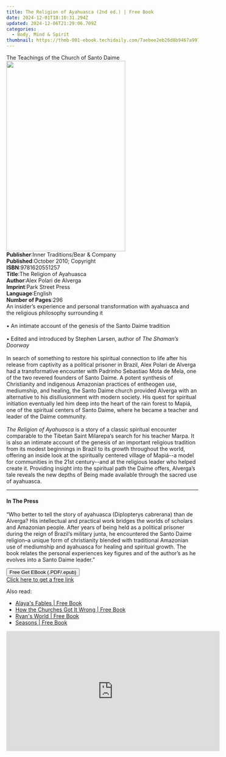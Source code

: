 ```yaml
---
title: The Religion of Ayahuasca (2nd ed.) | Free Book
date: 2024-12-01T18:10:31.294Z
updated: 2024-12-06T21:29:06.709Z
categories:
  - Body, Mind & Spirit
thumbnail: https://thmb-001-ebook.techidaily.com/7aebee2eb26d8b9467a997e049411f3db5ff84f406c5408a9f35fca2f9deb96a.jpg
---
```

<main id="book-container">
  <div class="flex flex-col">
    <div class="book-brief flex-1 py-6 px-4 sm:p-6 md:py-10 md:px-8">
      <!-- brief-->
      <div class="book-brief-main">
        The Teachings of the Church of Santo Daime
      </div>
    </div>
    <div
      class="book-meta-info flex-1 grid gap-4 col-start-1 col-end-3 row-start-1 sm:mb-6 sm:grid-cols-4 lg:gap-6 lg:col-start-2 lg:row-end-6 lg:row-span-6 lg:mb-0"
    >
      <div
        class="book-meta-info-left place-content-center mt-4 p-4 text-sm leading-6 col-start-2 col-span-2 dark:text-slate-400"
      >
        <img
          class="w-full h-500 object-cover rounded-lg sm:h-255 sm:col-span-2 lg:col-span-full"
          src="https://img-001-ebook.techidaily.com/98d598793c8e568b036f49dc29d5ea45558e55dba236ced88a677a311c8048e1.jpg"
          alt=""
          width="312"
          height="500"
        />
      </div>
      <div
        class="book-meta-info-right mt-2 col-start-1 row-start-2 col-span-3 self-center"
      >
        <!-- meta data  -->
        <div class="flex flex-col px-4 md:px-8">
          <div class="flex-1">
            <strong>Publisher</strong>:<span class="px-2"
              >Inner Traditions/Bear &amp; Company</span
            >
          </div>
          <div class="flex-1">
            <strong>Published</strong>:<span class="px-2"
              >October 2010; Copyright</span
            >
          </div>
          <div class="flex-1">
            <strong>ISBN</strong>:<span class="px-2">9781620551257</span>
          </div>
          <div class="flex-1">
            <strong>Title</strong>:<span class="px-2"
              >The Religion of Ayahuasca</span
            >
          </div>
          <div class="flex-1">
            <strong>Author</strong>:<span class="px-2"
              >Alex Polari de Alverga</span
            >
          </div>
          <div class="flex-1">
            <strong>Imprint</strong>:<span class="px-2">Park Street Press</span>
          </div>
          <div class="flex-1">
            <strong>Language</strong>:<span class="px-2">English</span>
          </div>
          <div class="flex-1">
            <strong>Number of Pages</strong>:<span class="px-2">296</span>
          </div>
        </div>
      </div>
    </div>
    <div class="book-description flex-1 py-6 px-4 sm:p-6 md:py-10 md:px-8">
      <div class="book-description-main">
        <div accordion-content="" id="description">
          An insider’s experience and personal transformation with ayahuasca and
          the religious philosophy surrounding it <br />
          <br />• An intimate account of the genesis of the Santo Daime
          tradition <br />
          <br />• Edited and introduced by Stephen Larsen, author of
          <i>The Shaman’s Doorway</i> <br />
          <br />In search of something to restore his spiritual connection to
          life after his release from captivity as a political prisoner in
          Brazil, Alex Polari de Alverga had a transformative encounter with
          Padrinho Sebastiao Mota de Mela, one of the two revered founders of
          Santo Daime. A potent synthesis of Christianity and indigenous
          Amazonian practices of entheogen use, mediumship, and healing, the
          Santo Daime church provided Alverga with an alternative to his
          disillusionment with modern society. His quest for spiritual
          initiation eventually led him deep into the heart of the rain forest
          to Mapiá, one of the spiritual centers of Santo Daime, where he became
          a teacher and leader of the Daime community. <br />
          <br /><i>The Religion of Ayahuasca</i> is a story of a classic
          spiritual encounter comparable to the Tibetan Saint Milarepa’s search
          for his teacher Marpa. It is also an intimate account of the genesis
          of an important religious tradition from its modest beginnings in
          Brazil to its growth throughout the world, offering an inside look at
          the spiritually centered village of Mapiá--a model for communities in
          the 21st century--and at the religious leader who helped create it.
          Providing insight into the spiritual path the Daime offers, Alverga’s
          tale reveals the new depths of Being made available through the sacred
          use of ayahuasca.
        </div>
        <div class="accordion-fader"></div>
      </div>
    </div>
    <div class="book-excerpts flex-1 py-6 px-4 sm:p-6 md:py-10 md:px-8">
      <!-- excerpts-->
      <div class="book-excerpts-main">
        <hr />
        <h4 class="placeholder placeholder-heading">
          <span>In The Press</span>
        </h4>
        <p>
          “Who better to tell the story of ayahuasca (Diplopterys cabrerana)
          than de Alverga? His intellectual and practical work bridges the
          worlds of scholars and Amazonian people. After years of being held as
          a political prisoner during the reign of Brazil’s military junta, he
          encountered the Santo Daime religion–a unique form of christianity
          blended with traditional Amazonian use of mediumship and ayahuasca for
          healing and spiritual growth. The book relates the personal
          experiences key figures and of the author’s as he evolves into a Santo
          Daime leader.”
        </p>
      </div>
    </div>
    <div
      class="book-about-author flex-1 py-6 px-4 sm:p-6 md:py-10 md:px-8"
    ></div>
    <div class="book-free-get flex-1 py-6 px-4 sm:p-6 md:py-10 md:px-8">
      <button
        id="btn-free-get"
        class="bg-blue-500 hover:bg-blue-700 text-white font-bold py-2 px-4 rounded"
      >
        Free Get EBook (.PDF/.epub)
      </button>
      <div id="countdown-display" class="px-2 text-lg mt-2"></div>
      <a
        id="free-link"
        class="hidden bg-blue-500 hover:bg-blue-700 text-white font-bold py-2 px-4 rounded"
        href="https://www.ebooks.com/en-us/book/95783059/the-religion-of-ayahuasca/alex-polari-de-alverga/"
        target="_blank"
        >Click here to get a free link</a
      >
    </div>
    <script>
      let countdownTime = 0;
      let countdownInterval = null;
      document
        .getElementById('btn-free-get')
        .addEventListener('click', startCountdown);
      function startCountdown() {
        countdownTime = new Date().getTime() + 60000 * 3;
        countdownInterval = setInterval(updateCountdown, 1000);
        document.getElementById('btn-free-get').disabled = true;
        document
          .getElementById('btn-free-get')
          .classList.add('bg-gray-500', 'cursor-not-allowed');
      }
      function updateCountdown() {
        let currentTime = new Date().getTime();
        let timeLeft = countdownTime - currentTime;
        let secondsLeft = Math.floor(timeLeft / 1000);
        document.getElementById('countdown-display').innerHTML =
          `Remaining time: ${secondsLeft} seconds.`;
        if (secondsLeft <= 0) {
          clearInterval(countdownInterval);
          document.getElementById('btn-free-get').classList.add('hidden');
          document.getElementById('free-link').classList.remove('hidden');
          document.getElementById('countdown-display').innerHTML = '';
        }
      }
    </script>
  </div>
</main>

<ins class="adsbygoogle"
      style="display:block"
      data-ad-client="ca-pub-7571918770474297"
      data-ad-slot="8358498916"
      data-ad-format="auto"
      data-full-width-responsive="true"></ins>
    

<span class="atpl-alsoreadstyle">Also read:</span>
<div><ul>
<li><a href="https://novels-ebooks.techidaily.com/138579039-9781462020485-alayas-fables/"><u>Alaya's Fables | Free Book</u></a></li>
<li><a href="https://novels-ebooks.techidaily.com/138579046-9781475931365-how-the-churches-got-it-wrong/"><u>How the Churches Got It Wrong | Free Book</u></a></li>
<li><a href="https://novels-ebooks.techidaily.com/138578533-9781449711061-ryans-world/"><u>Ryan's World | Free Book</u></a></li>
<li><a href="https://novels-ebooks.techidaily.com/138578870-9781450292399-seasons/"><u>Seasons | Free Book</u></a></li>
</ul></div>

<!-- affiliate ads begin -->
<iframe width="560" height="315" src="https://www.youtube.com/embed/KaqfZcWg5sE?si=LPmSKk7AFp8VxDFD" title="YouTube video player" frameborder="0" allow="accelerometer; autoplay; clipboard-write; encrypted-media; gyroscope; picture-in-picture; web-share" referrerpolicy="strict-origin-when-cross-origin" allowfullscreen></iframe>
<!-- affiliate ads end -->

